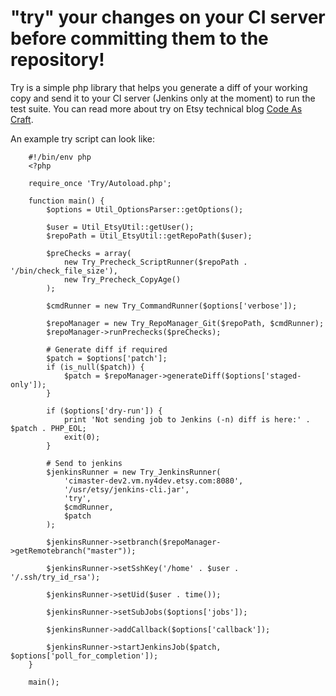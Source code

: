 # "try" your changes on your CI server before committing them to the repository!

Try is a simple php library that helps you generate a diff of your working copy and send it to 
your CI server (Jenkins only at the moment) to run the test suite. You can read more about try
on Etsy technical blog [Code As Craft](http://codeascraft.etsy.com/2011/10/11/did-you-try-it-before-you-committed/).

An example try script can look like:

        #!/bin/env php
        <?php
        
        require_once 'Try/Autoload.php';
        
        function main() {
            $options = Util_OptionsParser::getOptions();
        
            $user = Util_EtsyUtil::getUser();
            $repoPath = Util_EtsyUtil::getRepoPath($user);
        
            $preChecks = array(
                new Try_Precheck_ScriptRunner($repoPath . '/bin/check_file_size'),
                new Try_Precheck_CopyAge()
            );
        
            $cmdRunner = new Try_CommandRunner($options['verbose']);
        
            $repoManager = new Try_RepoManager_Git($repoPath, $cmdRunner);
            $repoManager->runPrechecks($preChecks);
        
            # Generate diff if required
            $patch = $options['patch'];
            if (is_null($patch)) {
                $patch = $repoManager->generateDiff($options['staged-only']);
            }
        
            if ($options['dry-run']) {
                print 'Not sending job to Jenkins (-n) diff is here:' . $patch . PHP_EOL;
                exit(0);
            }
        
            # Send to jenkins
            $jenkinsRunner = new Try_JenkinsRunner(
                'cimaster-dev2.vm.ny4dev.etsy.com:8080',
                '/usr/etsy/jenkins-cli.jar',
                'try',
                $cmdRunner,
                $patch
            );
        
            $jenkinsRunner->setbranch($repoManager->getRemotebranch("master"));
        
            $jenkinsRunner->setSshKey('/home' . $user . '/.ssh/try_id_rsa');
        
            $jenkinsRunner->setUid($user . time());
        
            $jenkinsRunner->setSubJobs($options['jobs']);
        
            $jenkinsRunner->addCallback($options['callback']);
        
            $jenkinsRunner->startJenkinsJob($patch, $options['poll_for_completion']);
        }
        
        main();
